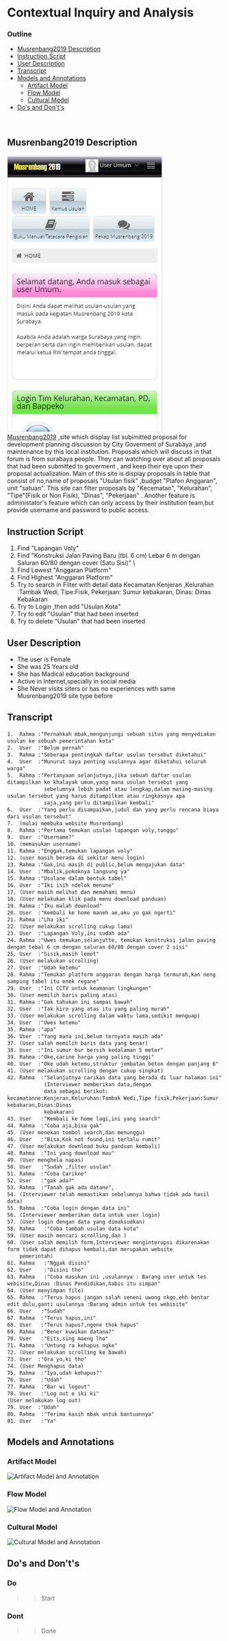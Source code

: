 # Contextual Inquiry and Analysis

### Outline 
  + [Musrenbang2019 Description](#Musrenbang2019-Description)
  + [Instruction Script](#instruction-script)
  + [User Description](#user-description)
  + [Transcript](#transcript)
  + [Models and Annotations](#models-and-annotations)
      - [Artifact Model](#artifact-model)
      - [Flow Model](#flow-model)
      - [Cultural Model](#cultural-model)
  + [Do's and Don't's](#dos-and-donts)
<br>

## Musrenbang2019 Description
![Musrenbang_Screenshots](assets/main_site.PNG)\
[Musrenbang2019](https://bappeko.surabaya.go.id/musrenbang2019) ,site which display list subimitted proposal for development planning discussion by City Goverment of Surabaya ,and maintenance by this local institution.
Proposals which will discuss in that forum is from surabaya people. They can watching over about all proposals that had been submitted to goverment , and keep their eye upon their proposal actualization.
Main of this site is display proposals in table that consist of no,name of proposals "Usulan fisik" ,budget "Plafon Anggaran", unit "satuan". This site can filter proposals by "Kecematan", "Kelurahan", "Tipe"(Fisik or Non Fisik), "Dinas", "Pekerjaan" .
Another feature is administator's feature which can only access by their institution team,but provide username and password
to public access.

## Instruction Script
1.  Find "Lapangan Voly" 
1.  Find "Konstruksi Jalan Paving Baru (tbl. 6 cm) Lebar 6 m dengan Saluran 60/80 dengan cover (Satu Sisi)" \
1.  Find  Lowest "Anggaran Platform" 
1.  Find  Highest "Anggaran Platform" 
1.  Try to search in Filter with detail data Kecamatan:Kenjeran ,Kelurahan :Tambak Wedi, Tipe:Fisik, Pekerjaan: Sumur kebakaran, 
    Dinas: Dinas Kebakaran 
1.  Try to Login ,then add "Usulan Kota" 
1.  Try to edit "Usulan" that had been inserted 
1.  Try to delete "Usulan" that had been inserted

## User Description
- The user is Female
- She was 25 Years old
- She has Madical education background
- Active in Internet,specially in social media
- She Never visits siters or has no experiences with same Musrenbang2019 site type before
## Transcript
```
1.  Rahma :"Pernahkah mbak,mengunjungi sebuah situs yang menyediakan usulan ke sebuah pemerintahan kota"
2.  User  :"Belum pernah"
3.  Rahma :"Seberapa pentingkah daftar usulan tersebut diketahui"
4.  User  :"Munurut saya penting usulannya agar diketahui seluruh warga"
5.  Rahma :"Pertanyaan selanjutnya,jika sebuah daftar usulan ditampilkan ke khalayak umum,yang mana usulan tersebut yang 
            sebelumnya lebih padat atau lengkap,dalam masing-masing usulan tersebut yang harus ditampilkan atau ringkasnya apa 
            saja,yang perlu ditampilkan kembali"
6.  User  :"Yang perlu disampaikan,judul dan yang perlu rencana biaya dari usulan tersebut"
7.  (mulai membuka website Musrenbang)
8.  Rahma :"Pertama temukan usulan lapangan voly,tunggu"
9.  User  :"Username?"
10. (memasukan username)
11. Rahma :"Enggak,temukan lapangan voly"
12. (user masih berada di sekitar menu login)
13. Rahma :"Gak,ini masih di public,belum mengajukan data"
14. User  :"Mbalik,pokoknya langsung ya"
15. Rahma :"Usulane dalam bentuk tabel"
16. User  :"Iki isih ndelok menune"
17. (User masih melihat dan memahami menu)
18. (User melakukan klik pada menu download panduan)
19. Rahma :"Iku malah download"
20. User  :"Kembali ke home maneh ae,aku yo gak ngerti"
21. Rahma :"Lha iki"
22. (User melakukan scrolling cukup lama)
23. User  :"Lapangan Voly,ini sudah ada"
24. Rahma :"Uwes temukan,selanjutte, temukan konstruksi jalan paving dengan tebal 6 cm dengan saluran 60/80 dengan cover 2 sisi"
25. User  :"Sisik,masih lemot"
26. (User melakukan scrolling)
27. User  :"Udah ketemu"
28. Rahma :"Temukan platform anggaran dengan harga termurah,kan neng samping tabel itu enek regane"
29. User  :"Ini CCTV untuk keamanan lingkungan"
30. (User memilih baris paling atas)
31. Rahma :"Gak tahukan ini sampai bawah"
32. User  :"Tak kiro yang atas itu yang paling murah"
33. (User melakukan scrolling dalam waktu lama,sedikit menguap)
34. User  :"Uwes ketemu"
35. Rahma :"apa"
36. User  :"Yang mana ini,belum ternyata masih ada"
37. (User salah memilih baris data yang benar)
38. User  :"Ini sumur bur bersih kedalaman 5 meter"
39. Rahma :"Oke,carine harga yang paling tinggi"
40. User  :"Oke udah ketemu,struktur jembatan beton dengan panjang 6"
41. (User melakukan scrolling dengan cukup singkat)
42. Rahma  :"Selanjutnya carikan data yang berada di luar halaman ini"
            (Interviewer memberikan data,dengan
            data sebagai berikut: kecamatanne:Kenjeran,Keluruhan:Tambak Wedi,Tipe fisik,Pekerjaan:Sumur kebakaran,Dinas:Dinas 
            kebakaran)
43. User   :"Kembali ke home lagi,ini yang search"
44. Rahma  :"Coba aja,bisa gak"
45. (User menekan tombol search,dan menunggu)
46. User   :"Bisa,Kok not found,ini terlalu rumit"
47. (User melakukan download buku panduan kembali)
48. Rahma  :"Ini yang download mau"
49. (User menghela napas)
50. User   :"Sudah ,filter usulan"
51. Rahma  :"Coba Carikne"
52. User   :"gak ada?"
53. Rahma  :"Tanah gak ada datane",
54. (Interviewer telah memastikan sebelumnya bahwa tidak ada hasil data)
55. Rahma  :"Coba login dengan data ini"
56. (Interviewer memberikan data untuk user login)
57. (User login dengan data yang dimaksudkan)
58. Rahma   :"Coba tambah usulan data kota"
59. (User masih mencari scrolling,dan )
60. (User salah memilih form,Interviewer menginterupsi dikarenakan form tidak dapat dihapus kembali,dan merupakan website 
    pemerintah)
61. Rahma   :"Nggak disini"
62. User    :"Disini tho"
63. Rahma   :"Coba masukan ini ,usulannya : Barang user untuk tes webisite,Dinas :Dinas Pendidikan,habis itu simpan"
64. (User menyimpan file)
65. Rahma  :"Terus hapus jangan salah seneni uwong nkgo,ehh bentar edit dulu,ganti usulannya :Barang admin untuk tes webisite"
66. User   :"Sudah" 
67. Rahma  :"Terus hapus,ini"
68. User   :"Terus hapus?,ngene thok hapus"
69. Rahma  :"Bener kuwikan datana?"
70. User   :"Eits,sing maeng lho"
71. Rahma  :"Untung ra kehapus ngke"
72. (User melakukan scrolling ke bawah)
73. User  :"Ora yo,ki tho"
74. (User Menghapus data)
75. Rahma  :"Iya,udah kehapus?"
76. User   :"Udah"
77. Rahma  :"Bar wi logout"
78. User   :"Log out e iki ki"
(User melakukan log out)
79. User  :"Udah"
80. Rahma  :"Terima kasih mbak untuk bantuannya"
81. User   :"Ya"
```
## Models and Annotations
### Artifact Model
![Artifact Model and Annotation](https://picsum.photos/400/300/?random)
### Flow Model
![Flow Model and Annotation](https://picsum.photos/400/300/?random)
### Cultural Model
![Cultural Model and Annotation](https://picsum.photos/400/300/?random)
## Do's and Don't's
### Do
  >>Start
### Dont
  >>Done
  
